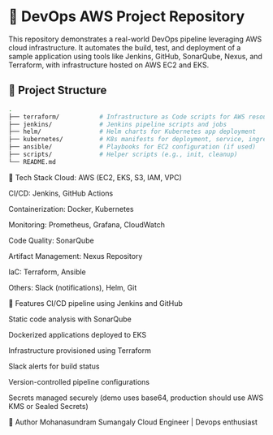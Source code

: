 # 🚀 DevOps AWS Project Repository

This repository demonstrates a real-world DevOps pipeline leveraging AWS cloud infrastructure. It automates the build, test, and deployment of a sample application using tools like Jenkins, GitHub, SonarQube, Nexus, and Terraform, with infrastructure hosted on AWS EC2 and EKS.

## 📁 Project Structure

```bash
.
├── terraform/           # Infrastructure as Code scripts for AWS resources
├── jenkins/             # Jenkins pipeline scripts and jobs
├── helm/                # Helm charts for Kubernetes app deployment
├── kubernetes/          # K8s manifests for deployment, service, ingress
├── ansible/             # Playbooks for EC2 configuration (if used)
├── scripts/             # Helper scripts (e.g., init, cleanup)
└── README.md
```

🧩 Tech Stack
Cloud: AWS (EC2, EKS, S3, IAM, VPC)

CI/CD: Jenkins, GitHub Actions

Containerization: Docker, Kubernetes

Monitoring: Prometheus, Grafana, CloudWatch

Code Quality: SonarQube

Artifact Management: Nexus Repository

IaC: Terraform, Ansible

Others: Slack (notifications), Helm, Git

📌 Features
CI/CD pipeline using Jenkins and GitHub

Static code analysis with SonarQube

Dockerized applications deployed to EKS

Infrastructure provisioned using Terraform

Slack alerts for build status

Version-controlled pipeline configurations

Secrets managed securely (demo uses base64, production should use AWS KMS or Sealed Secrets)

🙌 Author
Mohanasundram Sumangaly
Cloud Engineer | Devops enthusiast
